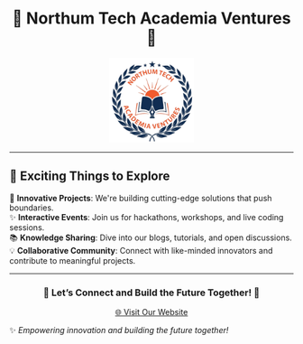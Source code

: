 <div align="center">

# 🌟 Northum Tech Academia Ventures 🌟

<img src="../logo.png" width="150" style="border-radius: 50; border: 2 solid #ccc;" />

</div>

---

## 🚀 Exciting Things to Explore

🎉 **Innovative Projects**: We're building cutting-edge solutions that push boundaries.  
✨ **Interactive Events**: Join us for hackathons, workshops, and live coding sessions.  
📚 **Knowledge Sharing**: Dive into our blogs, tutorials, and open discussions.  
💡 **Collaborative Community**: Connect with like-minded innovators and contribute to meaningful projects.

---

<div align="center">

### 💌 **Let’s Connect and Build the Future Together!** 💌  
[🌐 Visit Our Website](https://olpmonitor.com) 

</div>

✨ _Empowering innovation and building the future together!_
